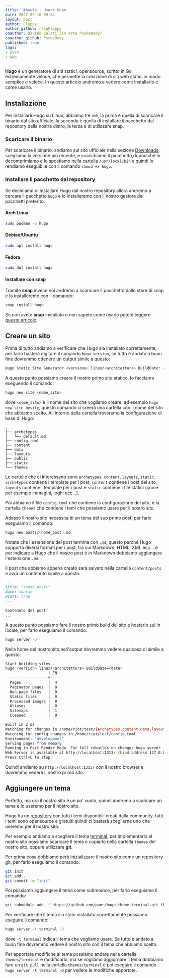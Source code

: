 ```yaml
---
title: '#howto - Usare Hugo' 
date: 2022-09-16 09:34
layout: post 
author: Floppy  
author_github: raspFloppy
coauthor: Davide Galati (in arte PsykeDady) 
coauthor_github: PsykeDady
published: true
tags: 
- bash
- web
---
```


**Hugo** è un generatore di siti statici, opensource, scritto in Go, estremamente veloce, che permette la creazione di siti web statici in modo semplice e veloce. 
In questo articolo andremo a vedere come installarlo e come usarlo.


## Installazione

Per installare Hugo su Linux, abbiamo tre vie, la prima è quella di scaricare il binario dal sito ufficiale, la seconda è quella di installare il pacchetto dal repository della nostra distro, la terza è di utilizzare snap.

### Scaricare il binario

Per scaricare il binario, andiamo sul sito ufficiale nella sezione [Downloads](https://gohugo.io/getting-started/installing/#download-hugo), scegliamo la versione più recente, e scarichiamo il pacchetto,dopodichè lo decomprimiamo e lo spostiamo nella cartella `/usr/local/bin` e quindi lo rendiamo eseguibile con il comando `chmod +x hugo`.


### Installare il pacchetto dal repository

Se decidiamo di installare Hugo dal nostro repository allora andremo a cercare il pacchetto `hugo` e lo installeremo con il nostro gestore dei pacchetti preferito.

#### Arch Linux 

```bash
sudo pacman -S hugo
```

#### Debian/Ubuntu 

```bash
sudo apt install hugo
```

#### Fedora

```bash
sudo dnf install hugo
```


#### Installare con snap

Tramite **snap** invece noi andremo a scaricare il pacchetto dallo store di snap e lo installeremo con il comando:
```bash
snap install hugo
```

Se non avete **snap** installato o non sapete come usarlo potete leggere [questo articolo](https://linuxhub.it/articles/howto-installazione-di-snap/).


## Creare un sito

Prima di tutto andiamo a verificare che Hugo sia installato correttamente, per farlo basterà digitare il comando `hugo version`, se tutto è andato a buon fine dovremmo ottenere un output simile a questo:
```bash
Hugo Static Site Generator <versione> linux/<architettura> BuildDate: <data>
```

A questo punto possiamo creare il nostro primo sito statico, lo facciamo eseguendo il comando:
```bash
hugo new site <nome_sito>
```

dove `<nome_sito>` è il nome del sito che vogliamo creare, ad esempio `hugo new site mysite`, questo comando ci creerà una cartella con il nome del sito che abbiamo scelto.
All'interno della cartella troveremo la configurazione di base di Hugo:
```
.
├── archetypes
│   └── default.md
├── config.toml
├── content
├── data
├── layouts
├── public
├── static
└── themes
```

Le cartelle che ci interessano sono `archetypes`, `content`, `layouts`, `static`.
`archetypes` contiene i template per i post, `content` contiene i post del sito, `layouts` contiene i template per i post e `static` contiene i file statici (come per esempio immagini, loghi ecc...).

Poi abbiamo il file `config.toml` che contiene la configurazione del sito, e la cartella `themes` che contiene i temi che possiamo usare per il nostro sito.

Adesso il nostro sito necessita di un tema del suo primo post, per farlo eseguiamo il comando:
```bash
hugo new posts/<nome_post>.md
```

Notate che l'estensione del post termina con `.md`, questo perché Hugo supporta diversi formati per i post, tra cui Markdown, HTML, XML ecc... e per indicare a Hugo che il nostro post è in Markdown dobbiamo aggiungere l'estensione `.md`.

Il post che abbiamo appena creato sarà salvato nella cartella `content/posts` e avrà un contenuto simile a questo:
```markdown
---
title: "<nome_post>"
date: <data>
draft: true
---

Contenuto del post
...
```

A questo punto possiamo fare il nostro primo build del sito e hostarlo sul in locale, per farlo eseguiamo il comando:
```bash
hugo server -D
```
Nella home del nostro sito,nell'output dovremmo vedere qualcosa di simile a questo:
```bash
Start building sites …
hugo <version> linux/<architettura> BuildDate=<date>
                   | EN
-------------------+-----
  Pages            |  4
  Paginator pages  |  0
  Non-page files   |  0
  Static files     |  0
  Processed images |  0
  Aliases          |  0
  Sitemaps         |  1
  Cleaned          |  0

Built in 2 ms
Watching for changes in /home/riot/test/{archetypes,content,data,layouts,static}
Watching for config changes in /home/riot/test/config.toml
Environment: "development"
Serving pages from memory
Running in Fast Render Mode. For full rebuilds on change: hugo server --disableFastRender
Web Server is available at http://localhost:1313/ (bind address 127.0.0.1)
Press Ctrl+C to stop
```

Quindi andiamo su `http://localhost:1313/` con il nostro browser e dovremmo vedere il nostro primo sito.


## Aggiungere un tema

Perfetto, ma ora il nostro sito è un po' vuoto, quindi andremo a scaricare un tema e lo useremo per il nostro sito.

Hugo ha un [repository](https://themes.gohugo.io/) con tutti i temi disponibili creati dalla community, tutti i temi sono opensource e gratuiti quindi ci basterà sceglierne uno che useremo per il nostro sito.



Per esempio andiamo a scegliere il tema [terminal](https://themes.gohugo.io/themes/hugo-theme-terminal/), per implementarlo al nostro sito possiamo scaricare il tema e copiarlo nella cartella `themes` del nostro sito, oppure utilizzare **git**.

Per prima cosa dobbiamo però inizializzare il nostro sito come un repository git, per farlo eseguiamo il comando:
```bash
git init
git add .
git commit -m "init"
```

Poi possiamo aggiungere il tema come submodule, per farlo eseguiamo il comando:
```bash
git submodule add -f https://github.com/panr/hugo-theme-terminal.git themes/terminal
```

Per verificare che il tema sia stato installato correttamente possiamo eseguire il comando:
```bash
hugo server -t terminal -D
```
dove `-t terminal` indica il tema che vogliamo usare.
Se tutto è andato a buon fine dovremmo vedere il nostro sito con il tema che abbiamo scelto.

Per apportare modifiche al tema possiamo andare nella cartella `themes/terminal` e modificarlo, ma se vogliamo aggiornare il tema dobbiamo fare un `git pull` nella cartella `themes/terminal` e poi eseguire il comando `hugo server -t terminal -D` per vedere le modifiche apportate.







